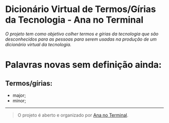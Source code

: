 # **Dicionário Virtual de Termos/Gírias da Tecnologia - Ana no Terminal**



*O projeto tem como objetivo colher termos e gírias da tecnologia que são desconhecidos para as pessoas para serem usadas na produção de um dicionário virtual da tecnologia.*

# Palavras novas sem definição ainda:
## Termos/gírias:

 - major;
 - minor;


----------

> O projeto é aberto e organizado por [Ana no
> Terminal](https://www.facebook.com/ananoterminal).
